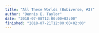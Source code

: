 ```yaml
---
title: "All These Worlds (Bobiverse, #3)"
author: "Dennis E. Taylor"
date: "2018-07-08T12:00:00+02:00"
finished: "2018-07-21T12:00:00+02:00"
---
```

